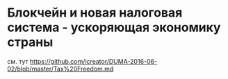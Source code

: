 # Блокчейн и новая налоговая система - ускоряющая экономику страны

см. тут
https://github.com/icreator/DUMA-2016-06-02/blob/master/Tax%20Freedom.md
